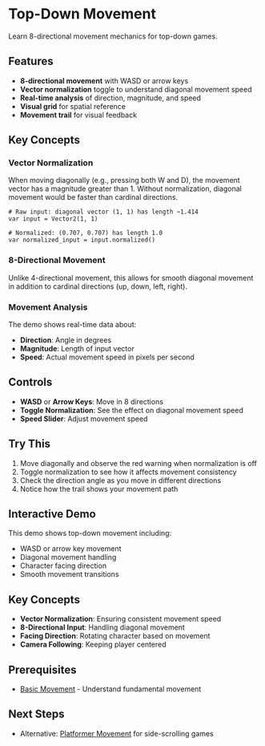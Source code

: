 # Top-Down Movement

<!-- embed-gdEmbed: scenes/movement/top_down_movement/top_down_movement-->

Learn 8-directional movement mechanics for top-down games.

## Features

- **8-directional movement** with WASD or arrow keys
- **Vector normalization** toggle to understand diagonal movement speed
- **Real-time analysis** of direction, magnitude, and speed
- **Visual grid** for spatial reference
- **Movement trail** for visual feedback

## Key Concepts

### Vector Normalization
When moving diagonally (e.g., pressing both W and D), the movement vector has a magnitude greater than 1. Without normalization, diagonal movement would be faster than cardinal directions.

```gdscript
# Raw input: diagonal vector (1, 1) has length ~1.414
var input = Vector2(1, 1)

# Normalized: (0.707, 0.707) has length 1.0
var normalized_input = input.normalized()
```

### 8-Directional Movement
Unlike 4-directional movement, this allows for smooth diagonal movement in addition to cardinal directions (up, down, left, right).

### Movement Analysis
The demo shows real-time data about:
- **Direction**: Angle in degrees
- **Magnitude**: Length of input vector
- **Speed**: Actual movement speed in pixels per second

## Controls

- **WASD** or **Arrow Keys**: Move in 8 directions
- **Toggle Normalization**: See the effect on diagonal movement speed
- **Speed Slider**: Adjust movement speed

## Try This

1. Move diagonally and observe the red warning when normalization is off
2. Toggle normalization to see how it affects movement consistency
3. Check the direction angle as you move in different directions
4. Notice how the trail shows your movement path

## Interactive Demo

This demo shows top-down movement including:
- WASD or arrow key movement
- Diagonal movement handling
- Character facing direction
- Smooth movement transitions


## Key Concepts

- **Vector Normalization**: Ensuring consistent movement speed
- **8-Directional Input**: Handling diagonal movement
- **Facing Direction**: Rotating character based on movement
- **Camera Following**: Keeping player centered

## Prerequisites

- [Basic Movement](../basic_movement/) - Understand fundamental movement

## Next Steps

- Alternative: [Platformer Movement](../platformer_movement/) for side-scrolling games
